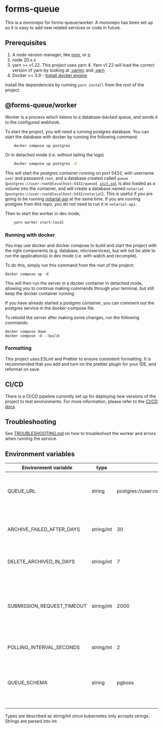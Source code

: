 # forms-queue
This ia a monorepo for forms-queue/worker. 
A monorepo has been set up so it is easy to add new related services or code in future.

## Prerequisites
1. A node version manager, like [nvm](https://formulae.brew.sh/formula/nvm), or [n](https://github.com/tj/n)
2. node 20.x.x
3. yarn >= v1.22. This project uses yarn 4. Yarn v1.22 will load the correct version of yarn by looking at [.yarnrc](./.yarnrc.yml) and [.yarn](./yarn)
4. Docker >= 3.9 - [Install docker engine](https://docs.docker.com/engine/install/)

Install the dependencies by running `yarn install` from the root of the project.

## @forms-queue/worker

Worker is a process which listens to a database-backed queue, and sends it to the configured webhook.

To start the project, you will need a running postgres database. You can start the database with docker by running the following command:

```sh
    docker compose up postgres
```

Or in detached mode (i.e. without tailing the logs) 

```sh
    docker compose up postgres -d 
```

This will start the postgres container running on port 5432; with username `user` and password `root`, 
and a database created called `queue` (`postgres://user:root@localhost:5432/queue`).
[`init.sql`](init.sql) is also loaded as a volume into the container, and will create a database named `notarial` 
(`postgres://user:root@localhost:5432/notarial`). This is useful if you are going to be running [notarial-api](https://github.com/UKForeignOffice/notarial-api) 
at the same time. If you are running postgres from this repo, you do not need to run it in `notarial-api`.

Then to start the worker in dev mode, 

```sh
    yarn worker start:local
```


### Running with docker
You may use docker and docker compose to build and start the project with the right components (e.g. database, microservices), 
but will not be able to run the application(s) in dev mode (i.e. with watch and recompile).

To do this, simply run this command from the root of the project:
```
docker compose up -d
```

This will then run the server in a docker container in detached mode, allowing you to continue making commands through your terminal, but still keep the docker container running.

If you have already started a postgres container, you can comment out the postgres service in the docker-compose file.

To rebuild the server after making some changes, run the following commands:

```
docker compose down
docker compose -d --build
```



### Formatting
This project uses ESLint and Prettier to ensure consistent formatting. It is recommended that you add and turn on the prettier plugin for your IDE, and reformat on save.

## CI/CD
There is a CI/CD pipeline currently set up for deploying new versions of the project to test environments. For more information, please refer to the [CI/CD docs](https://github.com/UKForeignOffice/notarial-api/blob/main/docs/ci.md)

## Troubleshooting
See [TROUBLESHOOTING.md](./TROUBLESHOOTING.md) on how to troubleshoot the worker and errors when running the service.

## Environment variables

| Environment variable       | type       | Default                                   | Description                                                                                                                                    |
|----------------------------|------------|-------------------------------------------|------------------------------------------------------------------------------------------------------------------------------------------------|
| QUEUE_URL                  | string     | postgres://user:root@localhost:5432/queue | The connection string to the database, including username and password                                                                         |
| ARCHIVE_FAILED_AFTER_DAYS  | string/int | 30                                        | How long to keep failed jobs in the pgboss.job before moving it to pgboss.archive                                                              |
| DELETE_ARCHIVED_IN_DAYS    | string/int | 7                                         | How long to keep jobs in pgboss.archive before deleting it                                                                                     |
| SUBMISSION_REQUEST_TIMEOUT | string/int | 2000                                      | How long to keep the POST request alive for in milliseconds. This should be higher (20-30s) if integrating into CASEBOOK/Orbit which has long response times |
| POLLING_INTERVAL_SECONDS   | string/int | 2                                         | The frequency to check for new jobs in seconds                                                                                                 |
| QUEUE_SCHEMA               | string     | pgboss                                    | The schema name for pgboss to use. If it does not exist, pgboss will create the schema and related tables in this schema.                      |

Types are described as string/int since kubernetes only accepts strings. Strings are parsed into int.